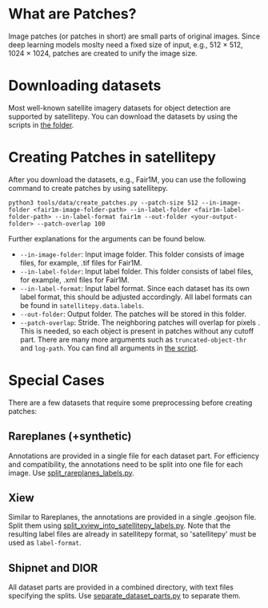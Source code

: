 # What are Patches?

Image patches (or patches in short) are small parts of original images. Since deep learning models moslty need a fixed size of input, e.g., 512 $\times$ 512, 1024 $\times$ 1024, patches are created to unify the image size.

# Downloading datasets
Most well-known satellite imagery datasets for object detection are supported by satellitepy. You can download the datasets by using the scripts in [the folder](tools/data/download). 

# Creating Patches in satellitepy

After you download the datasets, e.g., Fair1M, you can use the following command to create patches by using satellitepy.

```
python3 tools/data/create_patches.py --patch-size 512 --in-image-folder <fair1m-image-folder-path> --in-label-folder <fair1m-label-folder-path> --in-label-format fair1m --out-folder <your-output-folder> --patch-overlap 100
```

Further explanations for the arguments can be found below.
* `--in-image-folder`: Input image folder. This folder consists of image files, for example, .tif files for Fair1M.
* `--in-label-folder`: Input label folder. This folder consists of label files, for example, .xml files for Fair1M.
* `--in-label-format`: Input label format. Since each dataset has its own label format, this should be adjusted accordingly. All label formats can be found in `satellitepy.data.labels`.
* `--out-folder`: Output folder. The patches will be stored in this folder.
* `--patch-overlap`: Stride. The neighboring patches will overlap for <patch-overlap> pixels . This is needed, so each object is present in patches without any cutoff part.
There are many more arguments such as `truncated-object-thr` and `log-path`. You can find all arguments in [the script](tools/data/create_patches.py).

# Special Cases

There are a few datasets that require some preprocessing before creating patches:

## Rareplanes (+synthetic)
Annotations are provided in a single file for each dataset part. For efficiency and compatibility, the annotations need to be split into one file for each image. Use [split_rareplanes_labels.py](tools/data/split_rareplanes_labels.py).

## Xiew
Similar to Rareplanes, the annotations are provided in a single .geojson file. Split them using [split_xview_into_satellitepy_labels.py](tools/data/split_xview_into_satellitepy_labels.py). Note that the resulting label files are already in satellitepy format, so 'satellitepy' must be used as `label-format`.

## Shipnet and DIOR
All dataset parts are provided in a combined directory, with text files specifying the splits. Use [separate_dataset_parts.py](tools/data/separate_dataset_parts.py) to separate them.